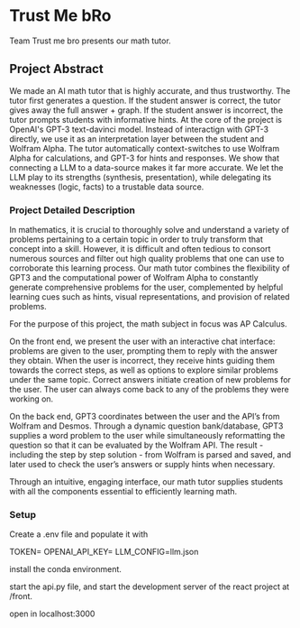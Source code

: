 # Trust Me bRo 

Team Trust me bro presents our math tutor. 

## Project Abstract

We made an AI math tutor that is highly accurate, and thus trustworthy. The tutor first generates a question. If the student answer is correct, the tutor gives away the full answer + graph. If the student answer is incorrect, the tutor prompts students with informative hints. At the core of the project is OpenAI's GPT-3 text-davinci model. Instead of interactign with GPT-3 directly, we use it as an interpretation layer between the student and Wolfram Alpha. The tutor automatically context-switches to use Wolfram Alpha for calculations, and GPT-3 for hints and responses. We show that connecting a LLM to a data-source makes it far more accurate. We let the LLM play to its strengths (synthesis, presentation), while delegating its weaknesses (logic, facts) to a trustable data source. 

### Project Detailed Description 

In mathematics, it is crucial to thoroughly solve and understand a variety of problems pertaining to a certain topic in order to truly transform that concept into a skill. However, it is difficult and often tedious to consort numerous sources and filter out high quality problems that one can use to corroborate this learning process. Our math tutor combines the flexibility of GPT3 and the computational power of Wolfram Alpha to constantly generate comprehensive problems for the user, complemented by helpful learning cues such as hints, visual representations, and provision of related problems. 

For the purpose of this project, the math subject in focus was AP Calculus.

On the front end, we present the user with an interactive chat interface: problems are given to the user, prompting them to reply with the answer they obtain. When the user is incorrect, they receive hints guiding them towards the correct steps, as well as options to explore similar problems under the same topic. Correct answers initiate creation of new problems for the user. The user can always come back to any of the problems they were working on.

On the back end, GPT3 coordinates between the user and the API’s from Wolfram and Desmos. Through a dynamic question bank/database, GPT3 supplies a word problem to the user while simultaneously reformatting the question so that it can be evaluated by the Wolfram API. The result - including the step by step solution - from Wolfram is parsed and saved, and later used to check the user’s answers or supply hints when necessary.

Through an intuitive, engaging interface, our math tutor supplies students with all the components essential to efficiently learning math.


### Setup

Create a .env file and populate it with

TOKEN=<YOUR TOKEN>
OPENAI_API_KEY=<YOUR KEY>
LLM_CONFIG=llm.json


install the conda environment.

start the api.py file, and start the 
development server of the react project at /front.

open in localhost:3000